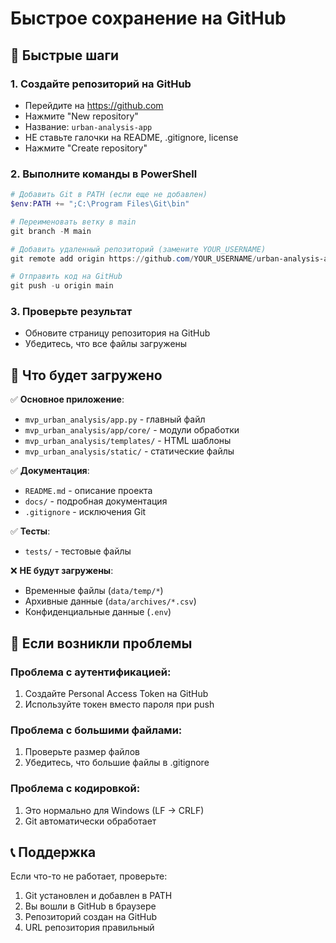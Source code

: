 # Быстрое сохранение на GitHub

## 🚀 Быстрые шаги

### 1. Создайте репозиторий на GitHub
- Перейдите на https://github.com
- Нажмите "New repository"
- Название: `urban-analysis-app`
- НЕ ставьте галочки на README, .gitignore, license
- Нажмите "Create repository"

### 2. Выполните команды в PowerShell

```powershell
# Добавить Git в PATH (если еще не добавлен)
$env:PATH += ";C:\Program Files\Git\bin"

# Переименовать ветку в main
git branch -M main

# Добавить удаленный репозиторий (замените YOUR_USERNAME)
git remote add origin https://github.com/YOUR_USERNAME/urban-analysis-app.git

# Отправить код на GitHub
git push -u origin main
```

### 3. Проверьте результат
- Обновите страницу репозитория на GitHub
- Убедитесь, что все файлы загружены

## 📁 Что будет загружено

✅ **Основное приложение**:
- `mvp_urban_analysis/app.py` - главный файл
- `mvp_urban_analysis/app/core/` - модули обработки
- `mvp_urban_analysis/templates/` - HTML шаблоны
- `mvp_urban_analysis/static/` - статические файлы

✅ **Документация**:
- `README.md` - описание проекта
- `docs/` - подробная документация
- `.gitignore` - исключения Git

✅ **Тесты**:
- `tests/` - тестовые файлы

❌ **НЕ будут загружены**:
- Временные файлы (`data/temp/*`)
- Архивные данные (`data/archives/*.csv`)
- Конфиденциальные данные (`.env`)

## 🔧 Если возникли проблемы

### Проблема с аутентификацией:
1. Создайте Personal Access Token на GitHub
2. Используйте токен вместо пароля при push

### Проблема с большими файлами:
1. Проверьте размер файлов
2. Убедитесь, что большие файлы в .gitignore

### Проблема с кодировкой:
1. Это нормально для Windows (LF → CRLF)
2. Git автоматически обработает

## 📞 Поддержка

Если что-то не работает, проверьте:
1. Git установлен и добавлен в PATH
2. Вы вошли в GitHub в браузере
3. Репозиторий создан на GitHub
4. URL репозитория правильный 